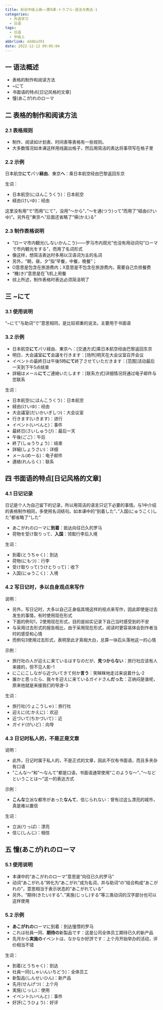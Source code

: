 ```yaml
---
title: 标日中级上册——第9课-トラブル-语法与表达-1
categories:
  - 外语学习
  - 日语
tags:
  - 日语
  - 中级上
abbrlink: ddd6a391
date: 2022-12-12 09:05:04
---
```

## 一 语法概述

* 表格的制作和阅读方法
* ~にて
* 书面语的特点[日记风格的文章]
* 憧(あこが)れのローマ

<!--more-->

## 二 表格的制作和阅读方法

### 2.1 表格规则

* 制作、阅读如计划表、时间表等表格有一些规则。
* 大多数情况如本课这样用线画出格子，然后用简洁的表达将事项写在格子里

### 2.2 示例

日本航空**にて**パリ**経由**、東京**へ**：乘日本航空经由巴黎返回东京

生词：

* 日本航空(にほんこうくう)：日本航空
* 経由(けいゆ)：经由

这里没有用“で”而用“にて”，没用“～から”、”～を通(つう)って”而用了“経由(けいゆ)”。另外在“東京へ”后面还省略了“帰(かえ)る”

### 2.3 制作表格说明

* “ローマ市内観光(しないかんこう)——罗马市内观光”也没有用动词句“ローマで市内観光をする”，而用了名词形式
* 像这样，想简洁表达时多用以汉语词为主的名词
* 另外，“朝，昼，夕”指“早餐，中餐，晚餐”；
* O意思是包含在旅游费内；X意思是不包含在旅游费内，需要自己负担餐费
* “機(き)”意思是在飞机上用餐
* 综上所述，制作表格时表达必须简洁明了

## 三 ~にて

### 3.1 使用说明

“~にて”与助词“で”意思相同，是比较郑重的说法，主要用于书面语

### 3.2 示例

* 日本航空**にて**パリ経由、東京へ：[交通方式]乘日本航空经由巴黎返回东京
* 明日、大会議室**にて**会議を行きます：[场所]明天在大会议室召开会议
* イベントの最終日は午後5時**にて**終了させていただきます：[范围]活动最后一天到下午5点结束
* 詳細はメール**にて**ご連絡いたします：[联系方式]详细情况将通过电子邮件与您联系

生词：

* 日本航空(にほんこうくう)：日本航空
* 経由(けいゆ)：经由
* 大会議室(だいかいぎしつ)：大会议室
* 行きます(いきます)：进行
* イベント(いべんと)：事件
* 最終日(さいしゅうび)：最后一天
* 午後(ごご)：午后
* 終了(しゅうりょう)：结束
* 詳細(しょうさい)：详细
* メール(めーる)：电子邮件
* 連絡(れんらく)：联系

## 四  书面语的特点[日记风格的文章]

### 4.1 日记记录

日记是个人为自己留下的记录，所以用简洁的语言只记下必要的事情。与1中介绍的表格制作相同，多使用名词结句。如本课中的“到着した”、”入国(にゅうこく)した”都省略了“した”

* あこがれのローマに**到着**：抵达向往已久的罗马
* 荷物を受け取りって、**入国**：领取行李后入境

生词：

* 到着(とうちゃく)：到达
* 荷物(にもつ)：行李
* 受け取りって(うけとりって)：收下
* 入国(にゅうこく)：入境

### 4.2 写日记时，多以自身观点来写作

说明：

* 另外，写日记时，大多以自己正身临其境这样的视点来写作，因此即使是过去发生的事情，有时使用现在形式
* 下面的例句1，2使用现在形式，目的是如实记录下自己当时感受到的不安
* 与采用过去形式的报告相比，由于采用现在形式，阅读时更容易体会到作者当时的感受和心情
* 而例句3使用过去形式，表明至此才真相大白，总算一块石头落地这一的心情

示例：

* 旅行社の人が迎えに来ているはすなのだが、**見つからない**：旅行社应该有人来接的，但不见人影-1
* にこにこしながら近づいてきて何か**言う**：笑眯眯地走过来说着什么-2
* 誰かと思ったら、我々を迎えに来ているガイドさん**だった**：正纳闷是谁呢，原来他就是来接我们的导游-3

生词：

* 旅行社(りょこうしゃ)：旅行社
* 迎えに(むかえに)：欢迎
* 近づいて(ちかづいて)：近
* ガイド(がいど)：向导

### 4.3 日记时私人的，不是正是文章

说明：

* 此外，日记时属于私人的，不是正式的文章，因此不仅有书面语，而且多夹杂有口语
* ”こんな～“和"～なんて"都是口语，书面语通常使用“このような～”、”～などということは～”这一的表达方式

示例：

* **こんな**立派な都市があった**なんて**、信じられない：曾有过这么漂亮的城市，真是难以置信

生词：

* 立派(りっぱ)：漂亮
* 信じ(しんじ)：相信

## 五 憧(あこが)れのローマ

### 5.1 使用说明

* 本课中的“あこがれのローマ”意思是“向往已久的罗马”
* 动词“あこがれる”转化为“あこがれ”成为名词，并与助词“の”结合构成“あこがれの”，意思相当于表示状态的“あこがれている”
* 另外，“期待(きたい)する”、”実施(じっし)する”等三类动词的汉字部分也可以这样使用

### 5.2 示例

* **あこがれの**ローマに到着：到达憧憬的罗马
* これは社員一同、**期待の**新製品です：这是公司全体员工期待已久的新产品
* 先月から**実施の**イベントは、なかなか好評です：上个月开始举办的活动，评价相当不错

生词：

* 到着(とうちゃく)：到达
* 社員一同(しゃいんいちどう)：全体员工
* 新製品(しんせいひん)：新产品
* 先月(せんげつ)：上个月
* 実施(じっし)：使用
* イベント(いべんと)：事件
* 好評(こうひょう)：好评

